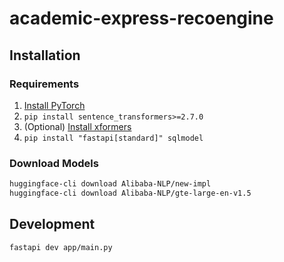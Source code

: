 # academic-express-recoengine

## Installation

### Requirements

1. [Install PyTorch](https://pytorch.org/get-started/locally/)
2. `pip install sentence_transformers>=2.7.0`
3. (Optional) [Install xformers](https://github.com/facebookresearch/xformers?tab=readme-ov-file#installing-xformers>)
4. `pip install "fastapi[standard]" sqlmodel`

### Download Models

```sh
huggingface-cli download Alibaba-NLP/new-impl
huggingface-cli download Alibaba-NLP/gte-large-en-v1.5
```

## Development

```sh
fastapi dev app/main.py
```

